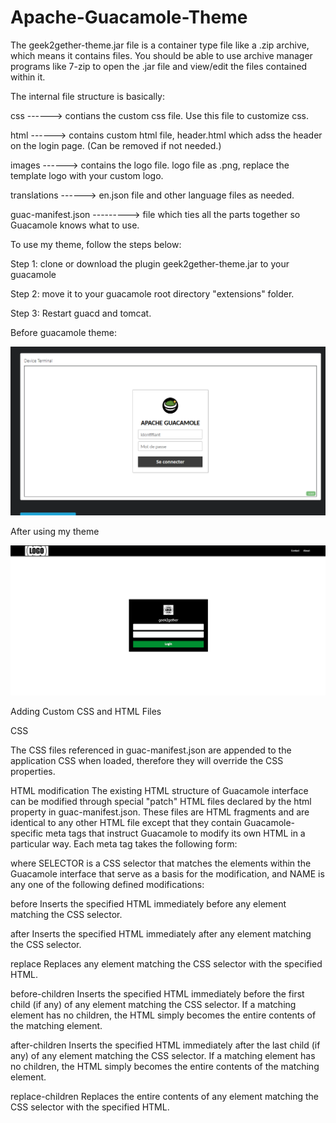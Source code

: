 # Apache-Guacamole-Theme

The geek2gether-theme.jar file is a container type file like a .zip archive, which means it contains files. You should be able to use archive manager programs like 7-zip to open the .jar file and view/edit the files contained within it.

The internal file structure is basically:

css  ------> contians the custom css file. Use this file to customize css.

html ------> contains custom html file, header.html which adss the header on the login page. (Can be removed if not needed.)

images  ------> contains the logo file. logo file as .png, replace the template logo with your custom logo.

translations  ------> en.json file and other language files as needed.

guac-manifest.json ---------> file which ties all the parts together so Guacamole knows what to use.

To use my theme, follow the steps below:

Step 1: clone or download the plugin geek2gether-theme.jar to your guacamole 

Step 2: move it to your guacamole root directory "extensions" folder.

Step 3: Restart guacd and tomcat.


Before guacamole theme:

![alt text](resources/guaca-login-page.png)


After using my theme

![alt text](resources/geek2gether-branding.png)



Adding Custom CSS and HTML Files

CSS

The CSS files referenced in guac-manifest.json are appended to the application CSS when loaded, therefore they will override the CSS properties.

HTML modification
The existing HTML structure of Guacamole interface can be modified through special "patch" HTML files declared by the html property in guac-manifest.json. These files are HTML fragments and are identical to any other HTML file except that they contain Guacamole-specific meta tags that instruct Guacamole to modify its own HTML in a particular way. Each meta tag takes the following form:

<meta name="NAME" content="SELECTOR">

where SELECTOR is a CSS selector that matches the elements within the Guacamole interface that serve as a basis for the modification, and NAME is any one of the following defined modifications:

before
Inserts the specified HTML immediately before any element matching the CSS selector.

after
Inserts the specified HTML immediately after any element matching the CSS selector.

replace
Replaces any element matching the CSS selector with the specified HTML.

before-children
Inserts the specified HTML immediately before the first child (if any) of any element matching the CSS selector. If a matching element has no children, the HTML simply becomes the entire contents of the matching element.

after-children
Inserts the specified HTML immediately after the last child (if any) of any element matching the CSS selector. If a matching element has no children, the HTML simply becomes the entire contents of the matching element.

replace-children
Replaces the entire contents of any element matching the CSS selector with the specified HTML.
